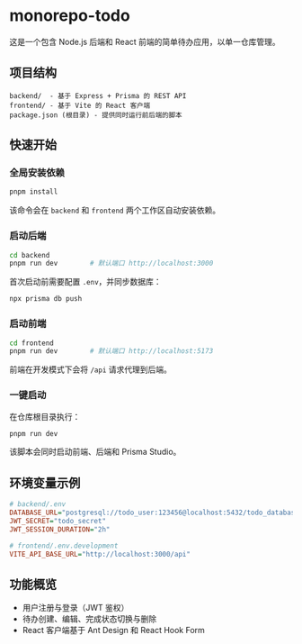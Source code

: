 # monorepo-todo

这是一个包含 Node.js 后端和 React 前端的简单待办应用，以单一仓库管理。

## 项目结构

```text
backend/  - 基于 Express + Prisma 的 REST API
frontend/ - 基于 Vite 的 React 客户端
package.json (根目录) - 提供同时运行前后端的脚本
```

## 快速开始

### 全局安装依赖

```bash
pnpm install
```

该命令会在 `backend` 和 `frontend` 两个工作区自动安装依赖。

### 启动后端

```bash
cd backend
pnpm run dev        # 默认端口 http://localhost:3000
```

首次启动前需要配置 `.env`，并同步数据库：

```bash
npx prisma db push
```

### 启动前端

```bash
cd frontend
pnpm run dev        # 默认端口 http://localhost:5173
```

前端在开发模式下会将 `/api` 请求代理到后端。

### 一键启动

在仓库根目录执行：

```bash
pnpm run dev
```

该脚本会同时启动前端、后端和 Prisma Studio。

## 环境变量示例

```ini
# backend/.env
DATABASE_URL="postgresql://todo_user:123456@localhost:5432/todo_database?schema=public"
JWT_SECRET="todo_secret"
JWT_SESSION_DURATION="2h"

# frontend/.env.development
VITE_API_BASE_URL="http://localhost:3000/api"
```

## 功能概览

- 用户注册与登录（JWT 鉴权）
- 待办创建、编辑、完成状态切换与删除
- React 客户端基于 Ant Design 和 React Hook Form
